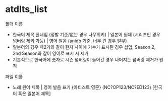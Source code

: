 # atdlts_list


폴더 이름
 - 한국어 제목 풀네임 (정발 기준/없는 경우 나무위키) | 일본어 원제 (시리즈인 경우 넘버링 제외 가능) | 영어 발음 (anidb 기준. 너무 긴 경우 일부)
 - 일본어의 경우 제2기와 같이 한자 사이에 기수가 표시된 경우 삽입, Season 2, 2nd Season와 같이 영어로 표시 시 제거
 - 기본적으로 한국어에 숫자로 시즌 넘버링이 들어간 경우 나머지는 넘버링 제거가 원칙

파일 이름
 - 노래 원어 제목 | 영어 발음 표기 {아티스트 영문} (NC?OP123/NC?ED123) [한국어 혹은 일본어 제목]